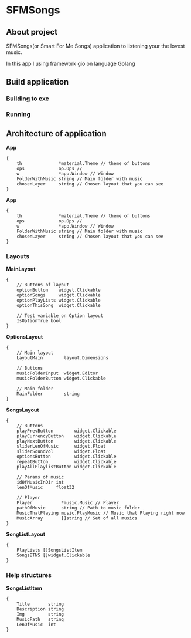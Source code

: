 # SFMSongs
## About project
<p>SFMSongs(or Smart For Me Songs) application to listening your the lovest music.</p>
<p>In this app I using framework gio on language Golang</p>

## Build application
### Building to exe
### Running

## Architecture of application
<b>App</b> 
```
{
	th              *material.Theme // theme of buttons
	ops             op.Ops // 
	w               *app.Window // Window 
	FolderWithMusic string // Main folder with music
	chosenLayer     string // Chosen layout that you can see
}
```
<b>App</b> 
```
{
	th              *material.Theme // theme of buttons
	ops             op.Ops // 
	w               *app.Window // Window 
	FolderWithMusic string // Main folder with music
	chosenLayer     string // Chosen layout that you can see
}
```

### Layouts

<b>MainLayout</b>
```
{
    // Buttons of layout
	optionButton    widget.Clickable
	optionSongs     widget.Clickable
	optionPlayLists widget.Clickable
	optionThisSong  widget.Clickable

    // Test variable on Option layout
	IsOptionTrue bool
}
```

<b>OptionsLayout</b>
```
{
    // Main layout
	LayoutMain        layout.Dimensions

    // Buttons
	musicFolderInput  widget.Editor
	musicFolderButton widget.Clickable

    // Main folder
	MainFolder        string
}
```

<b>SongsLayout</b>
```
{
	// Buttons
	playPrevButton        widget.Clickable
	playCurrencyButton    widget.Clickable
	playNextButton        widget.Clickable
	sliderLenOfMusic      widget.Float
	sliderSoundVol        widget.Float
	optionsButton         widget.Clickable
	repeatButton          widget.Clickable
	playAllPlaylistButton widget.Clickable

	// Params of music
	idOfMusicInDir int
	lenOfMusic     float32

	// Player
	Player           *music.Music // Player
	pathOfMusic      string // Path to music folder
	MusicThatPlaying music.PlayMusic // Music that Playing right now
	MusicArray       []string // Set of all musics
}
```

<b>SongListLayout</b>
```
{
	PlayLists []SongsListItem
	SongsBTNS []widget.Clickable
}
```

### Help structures
<b>SongsListItem</b>
```
{
	Title       string
	Description string
	Img         string
	MusicPath   string
	LenOfMusic  int
}
```
## 